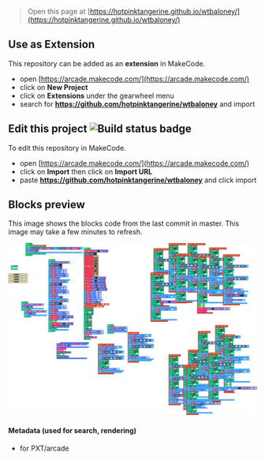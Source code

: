  


> Open this page at [https://hotpinktangerine.github.io/wtbaloney/](https://hotpinktangerine.github.io/wtbaloney/)

## Use as Extension

This repository can be added as an **extension** in MakeCode.

* open [https://arcade.makecode.com/](https://arcade.makecode.com/)
* click on **New Project**
* click on **Extensions** under the gearwheel menu
* search for **https://github.com/hotpinktangerine/wtbaloney** and import

## Edit this project ![Build status badge](https://github.com/hotpinktangerine/wtbaloney/workflows/MakeCode/badge.svg)

To edit this repository in MakeCode.

* open [https://arcade.makecode.com/](https://arcade.makecode.com/)
* click on **Import** then click on **Import URL**
* paste **https://github.com/hotpinktangerine/wtbaloney** and click import

## Blocks preview

This image shows the blocks code from the last commit in master.
This image may take a few minutes to refresh.

![A rendered view of the blocks](https://github.com/hotpinktangerine/wtbaloney/raw/master/.github/makecode/blocks.png)

#### Metadata (used for search, rendering)

* for PXT/arcade
<script src="https://makecode.com/gh-pages-embed.js"></script><script>makeCodeRender("{{ site.makecode.home_url }}", "{{ site.github.owner_name }}/{{ site.github.repository_name }}");</script>
